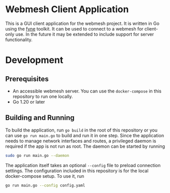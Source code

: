 # Webmesh Client Application

This is a GUI client application for the webmesh project.
It is written in Go using the [fyne](https://fyne.io/) toolkit.
It can be used to connect to a webmesh for client-only use.
In the future it may be extended to include support for server functionality.

# Development

## Prerequisites

- An accessible webmesh server. You can use the `docker-compose` in this repository to run one locally.
- Go 1.20 or later

## Building and Running

To build the application, run `go build` in the root of this repository or you can use `go run main.go` to build and run it in one step.
Since the application needs to manage network interfaces and routes, a privileged daemon is required if the app is not run as root.
The daemon can be started by running

```sh
sudo go run main.go --daemon
```

The application itself takes an optional `--config` file to preload connection settings.
The configuration included in this repository is for the local docker-compose setup.
To use it, run

```sh
go run main.go --config config.yaml
```
